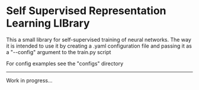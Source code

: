 # Self Supervised Representation Learning LIBrary

This a small library for self-supervised training of neural networks. 
The way it is intended to use it by creating a .yaml configuration file and passing it as a "--config" argument to the train.py script

For config examples see the "configs" directory

---

Work in progress...